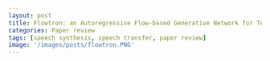 ```yaml
---
layout: post
title: Flowtron: an Autoregressive Flow-based Generative Network for Text-to-Speech Synthesis
categories: Paper review
tags: [speech synthesis, speech transfer, paper review]
image: '/images/posts/flowtron.PNG'
---
```

